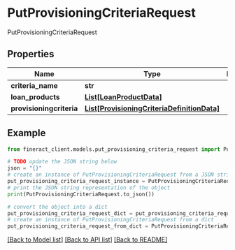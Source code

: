 # PutProvisioningCriteriaRequest

PutProvisioningCriteriaRequest

## Properties

Name | Type | Description | Notes
------------ | ------------- | ------------- | -------------
**criteria_name** | **str** |  | [optional] 
**loan_products** | [**List[LoanProductData]**](LoanProductData.md) |  | [optional] 
**provisioningcriteria** | [**List[ProvisioningCriteriaDefinitionData]**](ProvisioningCriteriaDefinitionData.md) |  | [optional] 

## Example

```python
from fineract_client.models.put_provisioning_criteria_request import PutProvisioningCriteriaRequest

# TODO update the JSON string below
json = "{}"
# create an instance of PutProvisioningCriteriaRequest from a JSON string
put_provisioning_criteria_request_instance = PutProvisioningCriteriaRequest.from_json(json)
# print the JSON string representation of the object
print(PutProvisioningCriteriaRequest.to_json())

# convert the object into a dict
put_provisioning_criteria_request_dict = put_provisioning_criteria_request_instance.to_dict()
# create an instance of PutProvisioningCriteriaRequest from a dict
put_provisioning_criteria_request_from_dict = PutProvisioningCriteriaRequest.from_dict(put_provisioning_criteria_request_dict)
```
[[Back to Model list]](../README.md#documentation-for-models) [[Back to API list]](../README.md#documentation-for-api-endpoints) [[Back to README]](../README.md)


